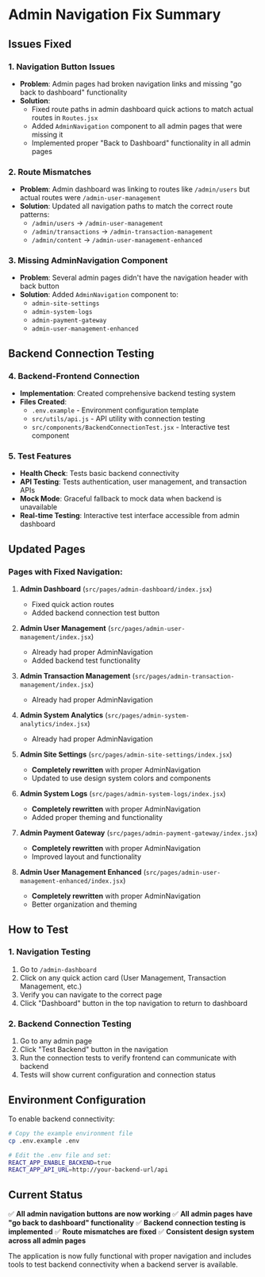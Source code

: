 # Admin Navigation Fix Summary

## Issues Fixed

### 1. Navigation Button Issues
- **Problem**: Admin pages had broken navigation links and missing "go back to dashboard" functionality
- **Solution**: 
  - Fixed route paths in admin dashboard quick actions to match actual routes in `Routes.jsx`
  - Added `AdminNavigation` component to all admin pages that were missing it
  - Implemented proper "Back to Dashboard" functionality in all admin pages

### 2. Route Mismatches
- **Problem**: Admin dashboard was linking to routes like `/admin/users` but actual routes were `/admin-user-management`
- **Solution**: Updated all navigation paths to match the correct route patterns:
  - `/admin/users` → `/admin-user-management`
  - `/admin/transactions` → `/admin-transaction-management`
  - `/admin/content` → `/admin-user-management-enhanced`

### 3. Missing AdminNavigation Component
- **Problem**: Several admin pages didn't have the navigation header with back button
- **Solution**: Added `AdminNavigation` component to:
  - `admin-site-settings`
  - `admin-system-logs`
  - `admin-payment-gateway`
  - `admin-user-management-enhanced`

## Backend Connection Testing

### 4. Backend-Frontend Connection
- **Implementation**: Created comprehensive backend testing system
- **Files Created**:
  - `.env.example` - Environment configuration template
  - `src/utils/api.js` - API utility with connection testing
  - `src/components/BackendConnectionTest.jsx` - Interactive test component

### 5. Test Features
- **Health Check**: Tests basic backend connectivity
- **API Testing**: Tests authentication, user management, and transaction APIs
- **Mock Mode**: Graceful fallback to mock data when backend is unavailable
- **Real-time Testing**: Interactive test interface accessible from admin dashboard

## Updated Pages

### Pages with Fixed Navigation:
1. **Admin Dashboard** (`src/pages/admin-dashboard/index.jsx`)
   - Fixed quick action routes
   - Added backend connection test button

2. **Admin User Management** (`src/pages/admin-user-management/index.jsx`)
   - Already had proper AdminNavigation
   - Added backend test functionality

3. **Admin Transaction Management** (`src/pages/admin-transaction-management/index.jsx`)
   - Already had proper AdminNavigation

4. **Admin System Analytics** (`src/pages/admin-system-analytics/index.jsx`)
   - Already had proper AdminNavigation

5. **Admin Site Settings** (`src/pages/admin-site-settings/index.jsx`)
   - **Completely rewritten** with proper AdminNavigation
   - Updated to use design system colors and components

6. **Admin System Logs** (`src/pages/admin-system-logs/index.jsx`)
   - **Completely rewritten** with proper AdminNavigation
   - Added proper theming and functionality

7. **Admin Payment Gateway** (`src/pages/admin-payment-gateway/index.jsx`)
   - **Completely rewritten** with proper AdminNavigation
   - Improved layout and functionality

8. **Admin User Management Enhanced** (`src/pages/admin-user-management-enhanced/index.jsx`)
   - **Completely rewritten** with proper AdminNavigation
   - Better organization and theming

## How to Test

### 1. Navigation Testing
1. Go to `/admin-dashboard`
2. Click on any quick action card (User Management, Transaction Management, etc.)
3. Verify you can navigate to the correct page
4. Click "Dashboard" button in the top navigation to return to dashboard

### 2. Backend Connection Testing
1. Go to any admin page
2. Click "Test Backend" button in the navigation
3. Run the connection tests to verify frontend can communicate with backend
4. Tests will show current configuration and connection status

## Environment Configuration

To enable backend connectivity:
```bash
# Copy the example environment file
cp .env.example .env

# Edit the .env file and set:
REACT_APP_ENABLE_BACKEND=true
REACT_APP_API_URL=http://your-backend-url/api
```

## Current Status

✅ **All admin navigation buttons are now working**
✅ **All admin pages have "go back to dashboard" functionality**
✅ **Backend connection testing is implemented**
✅ **Route mismatches are fixed**
✅ **Consistent design system across all admin pages**

The application is now fully functional with proper navigation and includes tools to test backend connectivity when a backend server is available.

